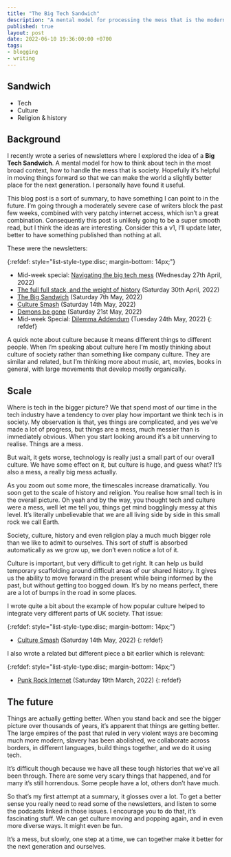 ```yaml
---
title: "The Big Tech Sandwich"
description: "A mental model for processing the mess that is the modern world"
published: true
layout: post
date: 2022-06-10 19:36:00:00 +0700
tags:
- blogging
- writing
---
```

## Sandwich

- Tech
- Culture
- Religion & history

## Background

I recently wrote a series of newsletters where I explored the idea of a __Big Tech Sandwich__. A mental model for how to think about tech in the most broad context, how to handle the mess that is society. Hopefully it’s helpful in moving things forward so that we can make the world a slightly better place for the next generation. I personally have found it useful.

This blog post is a sort of summary, to have something I can point to in the future. I’m going through a moderately severe case of writers block the past few weeks, combined with very patchy internet access, which isn’t a great combination. Consequently this post is unlikely going to be a super smooth read, but I think the ideas are interesting. Consider this a v1, I’ll update later, better to have something published than nothing at all.

These were the newsletters:

{:refdef: style="list-style-type:disc; margin-bottom: 14px;"}
- Mid-week special: [Navigating the big tech mess](https://markjgsmith.substack.com/p/mark-smiths-newsletter-27-04-2022?s=w) (Wednesday 27th April, 2022)
- [The full full stack, and the weight of history](https://markjgsmith.substack.com/p/mark-smiths-newsletter-30-04-2022?s=w) (Saturday 30th April, 2022)
- [The Big Sandwich](https://markjgsmith.substack.com/p/mark-smiths-newsletter-07-05-2022?s=w) (Saturday 7th May, 2022)
- [Culture Smash](https://markjgsmith.substack.com/p/mark-smiths-newsletter-14-05-2022?s=w) (Saturday 14th May, 2022)
- [Demons be gone](https://markjgsmith.substack.com/p/mark-smiths-newsletter-21-05-2022?s=w) (Saturday 21st May, 2022)
- Mid-week Special: [Dilemma Addendum](https://markjgsmith.substack.com/p/mark-smiths-newsletter-24-05-2022?s=w) (Tuesday 24th May, 2022)
{: refdef}

A quick note about culture because it means different things to different people. When I’m speaking about culture here I’m mostly thinking about culture of society rather than something like company culture. They are similar and related, but I’m thinking more about music, art, movies, books in general, with large movements that develop mostly organically.

## Scale

Where is tech in the bigger picture? We that spend most of our time in the tech industry have a tendency to over play how important we think tech is in society. My observation is that, yes things are complicated, and yes we’ve made a lot of progress, but things are a mess, much messier than is immediately obvious. When you start looking around it’s a bit unnerving to realise. Things are a mess.

But wait, it gets worse, technology is really just a small part of our overall culture. We have some effect on it, but culture is huge, and guess what? It’s also a mess, a really big mess actually.

As you zoom out some more, the timescales increase dramatically. You soon get to the scale of history and religion. You realise how small tech is in the overall picture. Oh yeah and by the way, you thought tech and culture were a mess, well let me tell you, things get mind bogglingly messy at this level. It’s literally unbelievable that we are all living side by side in this small rock we call Earth.

Society, culture, history and even religion play a much much bigger role than we like to admit to ourselves. This sort of stuff is absorbed automatically as we grow up, we don’t even notice a lot of it.

Culture is important, but very difficult to get right. It can help us build temporary scaffolding around difficult areas of our shared history. It gives us the ability to move forward in the present while being informed by the past, but without getting too bogged down. It’s by no means perfect, there are a lot of bumps in the road in some places. 

I wrote quite a bit about the example of how popular culture helped to integrate very different parts of UK society. That issue:

{:refdef: style="list-style-type:disc; margin-bottom: 14px;"}
- [Culture Smash](https://markjgsmith.substack.com/p/mark-smiths-newsletter-14-05-2022?s=w) (Saturday 14th May, 2022)
{: refdef}

I also wrote a related but different piece a bit earlier which is relevant:

{:refdef: style="list-style-type:disc; margin-bottom: 14px;"}
- [Punk Rock Internet](https://markjgsmith.substack.com/p/mark-smiths-newsletter-19-03-2022?s=w) (Saturday 19th March, 2022)
{: refdef}

## The future 

Things are actually getting better. When you stand back and see the bigger picture over thousands of years, it’s apparent that things are getting better. The large empires of the past that ruled in very violent ways are becoming much more modern, slavery has been abolished, we collaborate across borders, in different languages, build things together, and we do it using tech.

It’s difficult though because we have all these tough histories that we’ve all been through. There are some very scary things that happened, and for many it’s still horrendous. Some people have a lot, others don’t have much. 

So that’s my first attempt at a summary, it glosses over a lot. To get a better sense you really need to read some of the newsletters, and listen to some the podcasts linked in those issues. I encourage you to do that, it’s fascinating stuff. We can get culture moving and popping again, and in even more diverse ways. It might even be fun.

It’s a mess, but slowly, one step at a time, we can together make it better for the next generation and ourselves.